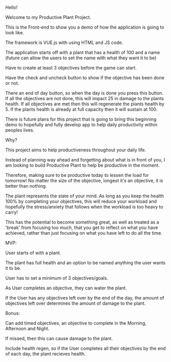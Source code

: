Hello!

Welcome to my Productive Plant Project.

This is the Front-end to show you a demo of how the application is going to look like. 

The framework is VUE.js with using HTML and JS code. 

The application starts off with a plant that has a health of 100 and a name (future can allow the users to set the name with what they want it to be)

Have to create at least 3 objectives before the game can start.

Have the check and uncheck button to show if the objective has been done or not. 

There an end of day button, so when the day is done you press this button. If all the objectives are not done, this will impact 25 in damage to the plants health. If all objectives are met then this will regenerate the plants health by 5. If the plants health is already at full capacity then it will sustain at 100. 

There is future plans for this project that is going to bring this beginning demo to hopefully and fully develop app to help daily productivity within peoples lives. 

Why?

This project aims to help productiveness throughout your daily life.

Instead of planning way ahead and forgetting about what is in front of you, I am looking to build Productive Plant to help be productive in the moment.

Therefore, making sure to be productive today to lessen the load for tomorrow! No matter the size of the objective, longest it's an objective, it is better than nothing.

The plant represents the state of your mind. As long as you keep the health 100% by completing your objectives, this will reduce your workload and hopefully the stress/anxiety that follows when the workload is too heavy to carry!

This has the potential to become something great, as well as treated as a 'break' from focusing too much, that you get to reflect on what you have achieved, rather than just focusing on what you have left to do all the time.

MVP:

User starts of with a plant.

The plant has full health and an option to be named anything the user wants it to be.

User has to set a minimum of 3 objectives/goals.

As User completes an objective, they can water the plant.

If the User has any objectives left over by the end of the day, the amount of objectives left over determines the amount of damage to the plant.

Bonus:

Can add timed objectives, an objective to complete in the Morning, Afternoon and Night.

If missed, then this can cause damage to the plant.

Include health regen, so if the User completes all their objectives by the end of each day, the plant recieves health.
